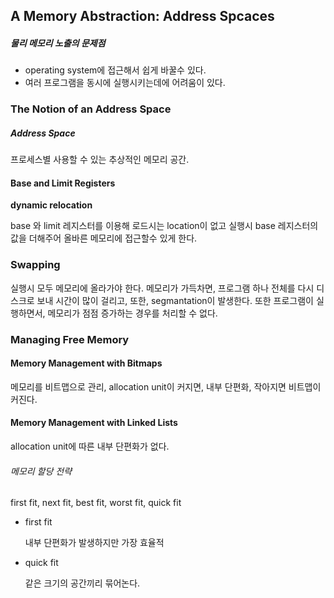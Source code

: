 ## A Memory Abstraction: Address Spcaces

##### 물리 메모리 노출의 문제점

- operating system에 접근해서 쉽게 바꿀수 있다.
- 여러 프로그램을 동시에 실행시키는데에 어려움이 있다.

### The Notion of an Address Space

##### Address Space

프로세스별 사용할 수 있는 추상적인 메모리 공간.

#### Base and Limit Registers

**dynamic relocation**

base 와 limit 레지스터를 이용해 로드시는 location이 없고 실행시 base 레지스터의 값을 더해주어 올바른 메모리에 접근할수 있게 한다.

###  Swapping

실행시 모두 메모리에 올라가야 한다. 메모리가 가득차면, 프로그램 하나 전체를 다시 디스크로 보내 시간이 많이 걸리고, 또한, segmantation이 발생한다. 또한 프로그램이 실행하면서, 메모리가 점점 증가하는 경우를 처리할 수 없다.

### Managing Free Memory

#### Memory Management with Bitmaps

메모리를 비트맵으로 관리, allocation unit이 커지면, 내부 단편화, 작아지면 비트맵이 커진다.

#### Memory Management with Linked Lists

allocation unit에 따른 내부 단편화가 없다.

###### 메모리 할당 전략

first fit, next fit, best fit, worst fit, quick fit

- first fit

  내부 단편화가 발생하지만 가장 효율적

- quick fit

  같은 크기의 공간끼리 묶어논다.